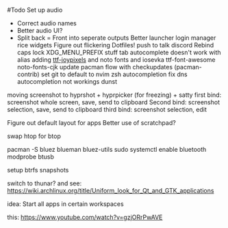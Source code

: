 #Todo 
Set up audio
- Correct audio names
- Better audio UI?
- Split back = Front into seperate outputs
Better launcher
login manager rice
widgets
Figure out flickering
Dotfiles!
push to talk discord
Rebind caps lock
XDG_MENU_PREFIX stuff
tab autocomplete doesn't work with alias
adding [ttf-joypixels](https://archlinux.org/packages/?name=ttf-joypixels) and noto fonts and iosevka ttf-font-awesome noto-fonts-cjk
update pacman flow with checkupdates (pacman-contrib)
set git to default to nvim
zsh autocompletion
fix dns autocompletion not workings
dunst

moving screenshot to hyprshot + hyprpicker (for freezing) + satty
first bind: screenshot whole screen, save, send to clipboard
Second bind: screenshot selection, save, send to clipboard
third bind: screenshot selection, edit

Figure out default layout for apps
Better use of scratchpad?

swap htop for btop

pacman -S bluez blueman bluez-utils 
sudo systemctl enable bluetooth
modprobe btusb

setup btrfs snapshots

switch to thunar? and see:
https://wiki.archlinux.org/title/Uniform_look_for_Qt_and_GTK_applications

idea: Start all apps in certain workspaces


this: https://www.youtube.com/watch?v=gzjORrPwAVE